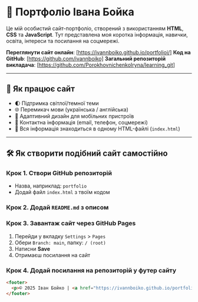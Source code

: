 # 💼 Портфоліо Івана Бойка

Це мій особистий сайт-портфоліо, створений з використанням **HTML**, **CSS** та **JavaScript**. Тут представлена моя коротка інформація, навички, освіта, інтереси та посилання на соцмережі.

 **Переглянути сайт онлайн**: [https://ivannboiko.github.io/portfolioi/]
 **Код на GitHub**: [https://github.com/ivannboiko]
 **Загальний репозиторій викладача**: [https://github.com/PorokhovnichenkoIryna/learning_git]

---

## 🔧 Як працює сайт

- 🌓 Підтримка світлої/темної теми
- 🌐 Перемикач мови (українська / англійська)
- 📱 Адаптивний дизайн для мобільних пристроїв
- 💬 Контактна інформація (email, телефон, соцмережі)
- 🧠 Вся інформація знаходиться в одному HTML-файлі (`index.html`)

---

## 🛠 Як створити подібний сайт самостійно

### Крок 1. Створи GitHub репозиторій
- Назва, наприклад: `portfolio`
- Додай файл `index.html` з твоїм кодом

### Крок 2. Додай `README.md` з описом

### Крок 3. Завантаж сайт через **GitHub Pages**
1. Перейди у вкладку `Settings` > `Pages`
2. Обери `Branch: main`, папку: `/ (root)`
3. Натисни **Save**
4. Отримаєш посилання на сайт

### Крок 4. Додай посилання на репозиторій у футер сайту

```html
<footer>
  <p>© 2025 Іван Бойко | <a href="https://ivannboiko.github.io/portfolioi/">GitHub</a></p>
</footer>

